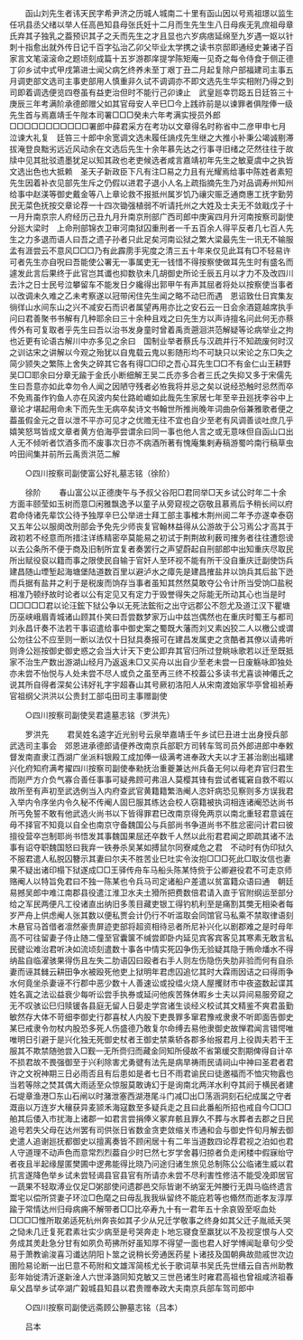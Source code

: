 <!-- { "loadSidebar": true } -->
　　函山刘先生者讳天民字希尹济之历城人城南二十里有函山因以号焉祖璟以监生任巩县丞父绪以举人任高邑知县母张氏妊十二月而生先生生八日母疾无乳庶祖母章氏弃其子独乳之葢预识其子之夭而先生之才且显也六岁病痞延绵至九岁遇一妪以针刺十指愈出就外传日记千百字弘治乙卯父毕业太学携之读书京邸即通经史兼诸子百家言文笔滚滚命之题顷刻成篇十五岁游郡庠提学陈矩庵一见奇之每令侍食于侧正德丁卯乡试中式甲戌第进士闻父病乞终养未至丁艰丁丑二月起复除户部福建司主事五月调吏部文选司主事吏部用人慎重非久试不调调亦不即文选先生华实相附乃得之到司即着调选便览四卷虽有益吏治但时不能行己卯谏止　武皇廵幸罚跽五日廷笞三十庚辰三年考满阶承德郎赠父如其官母安人辛巳□今上践祚前是以谏罪者俱陛俸一级先生首与焉嘉靖壬午陛本司署□□□癸未六年考满实授员外郎□□□□□□□□□□□署郎中薛君采方在考功以文章得名时称省中二彦甲申七月泣谏大礼复　廷笞三十郎中余宽调文选未履任謪戍先生继之大推小补秉公竭诚剔滞拔淹登良黜劣远近风动余在文选后先生十余年慕先达之行事寻旧绪之茫然往往于故牍中见其批驳遗墨犹足以知其政也老吏候选者咸言嘉靖初年先生之敏夏虞中之执皆文选出色也大抵赖　圣天子新政臣下凡有注□易之力且有光耀焉给事中陈姓者素短先生因着补衣见部先生斥之仍假以进君子退小人名上疏指摘先生乃对品调寿州知州给事中赵渼等御史戴金等八上章论救不报抵州属岁饥乃禳灾赈乏通商惠工抚字勤劳民无菜色抚按交章论荐一十四次锄强植弱不听请托州之大姓及士夫无不敛戢戊子十一月升南京宗人府经历己丑九月升南京刑部广西司郎中庚寅四月升河南按察司副使分廵大梁时　上命刑部锦衣卫审河南狱囚重刑者一千五百余人得平反者几七百人先生之力多退而语人曰吾之遗子孙者只此足矣河南讼狱之繁大梁最先生一讯无不输服孟有涯尝云不意风□□□乃有此霹雳手宪度之清三五十年来仅见此耳有□不轻易许可者先生亦自呪曰吾能使公署无一事属吏无一钱惜不得按察使做耳先生时有盛名而遽发此言后果终于此官岂其谶也抑数欤未几胡御史所论壬辰五月以才力不及改四川去汴之日士民号泣攀留车不能发日夕纔得出郭甲午有声其屈者将处以按察使当事者以改调未久难之乙未考察遂以冠带闲住先生闻之略不动巳而遇　恩诏致仕日宾集友徜徉山水间东山之兴不减安石而识者属望再用亦比之安石云一日会余酒筵越席执手问曰君善聚书书解有几种耶余曰三十余种且戏之曰先生方以声诗擅名问此何无亦蔡传外有可复取者乎先生曰吾以治书发身童时曾着禹贡遡洄洪范解疑等论病举业之拘也近更有论语古解川中亦多见之余曰　国制业举者蔡氏与汉疏并行不知疏废何时汉之训诂宋之讲解以今观之殆犹以自鬼载云鬼以影随形均不可缺只以宋论之东□失之简少颕失之繁陈上舍失之碎其它各有得□□印之吾心耳先生□□不有金仁山王耕野吴□□耶余曰分章无踰于金氏小断细解王吴二氏亦多合者三氏之失抑又多于宋儒先生曰吾意亦如此幸勿令人闻之因陋守残者必恠我将并忌之矣以说经恐触时忌然而卒不免焉虽作钓鱼人亦在风波内矣仕路崄巇如此哉先生家居七年至辛丑廵抚李谷中上章论才堪起用命未下而先生无病卒矣诗文书翰世所推尚晚年词曲杂俗兼雅歌者便之葢虽假金元之音以泄不平亦可见才之优赡无往不宜也自少至老有风调善谈吐庶几乎嬉笑怒骂皆成文章者黄方伯海亭尝谓余曰同一事也他人言之或无意味但自函山口出人无不倾听者饮酒多而不废事次日亦不病酒所著有愧庵集剌寿稿游蜀吟南行稿草虫吟田间集并前所云禹贡洪范二解 

　　○四川按察司副使富公好礼墓志铭（徐阶） 

　　徐阶 
　　春山富公以正德庚午与予叔父谷阳□君同举□天乡试公时年二十余方面丰颐莹如玉树而意□闲雅飘逸予以童子从旁窥视之窃敬且慕焉后予稍长间以府君命侍诸先辈饮公待予独厚辛巳公举进士拜工部主事榷木荆州阅二年予亦遂幸泰窃又五年公以服阕改刑部会予免先少师丧复官翰林益得从公游故于公习焉公才高其于政初若不经意而所措注详练精密卒莫能易之初试于荆荆故利薮司搉务者往往遭怨谤以去公条所不便于商及旧制所宜复者奏罢行之声望蔚起自刑部郎中出知重庆尽取民所出赋役裒以籍而事之限使民自输于官奸人至环视不能有所干没自重庆迁副使饬兵建昌随山堙堑起海塘堡陆道数百里以避泸水之瘴先是建昌搉盐井以饷兵其后盐下迯而兵据有盐井之利于是税废而饷存当事者虽知其然然莫敢夺公令计所当受饷□盐税相准乃顿纾故时论者以公有定见又有定力于毁誉得失之际能无所动其心也当是时□□□□□君以论汪鋐下狱公争以无死法鋐衔之出守远郡公不怨尤及道江汉下瞿塘历巫峡峨眉青城诸山顾其仆笑曰吾尝数梦家万山中兹岂偶然也在重庆时蜀王与都司刘永昌讦奏不法若干事诏遣给事中御史案之蜀既大藩而刘又素凶狡二人以檄公或谓公勿往公不应至则一断以法仅十日狱具奏报可在建昌发属吏之贪酷者其僚以请弗听则谗公廵按御史御史惑之会当大计天下吏公即弃其官归所过登眺咏歌若以迁至既抵家不治生产数出游湖山经月乃返返未□又买舟以出自少至老未尝一日废觞咏即独处亦未尝不怡悦与人处未尝不尽人或负之虽至再三终不校葢公多读书尤喜谈神僊氏之说其所自得者深矣公讳好礼字宇超春山其号厥初洛阳人从宋南渡始家华亭曾祖祯寿官祖纲父洪洪以公贵封工部屯田司主事赠副使 

　　○四川按察司副使吴君逵墓志铭（罗洪先） 

　　罗洪先 
　　君吴姓名逵字近光别号云泉举嘉靖壬午乡试巳丑进士出身授兵部武选司主事会　郊恩进承德郎请便养改南京兵部职方司转车驾司员外郎进郎中奉敕督发南直隶江西湖广坐派料银殿工成加俸一级满考进奉政大夫以才王甚治剧出福建兴化府知府满考擢四川按察司副使奉勑抚治重夔兼达州兵备无何以母老弃官归君生而刚严方介负气寡合善任事事可疑弗顾可弗沮人莫樱其锋有尝试者辄窘自救不暇以故所至有声初至武选例当入内府查武官黄籍籍繁浩阉人恣奸病恐见察则多方误我君入举内令序坐内令久秘不传阉人固巳服其练达会校人窃籍被执词相连诸阉恐达尚书所丐免誓不敢有他武选火尚书以下皆得罪君巳改南京得免两京以南北重轻君意诚在毋不择官不知竟以自全也南京守备魏国公与兵部尚书争道尚书不胜忿密问计君曰彼擅役营卒岂制耶尚书悟发其事魏国果屈还卒数千人然以此衔君君闻之即疏其诸不法事有诏夺职魏国怒曰我弃一铁券杀吴某如搏鼠尔同寮咸危之君　不动时有伪印狱久不服君遣人私脱囚簪示其妻曰尔夫不胜苦业巳吐实令汝抱□□□死此□取汝信也妻果不疑出诸印榻下狱遂成□□王驿传舟车马船头陈某恃赀于公卿避役君不可走京师赂阉人以特旨免君曰不独一陈某也令兵马司定诸船户差遣以贫富籍众语曰通　朝廷易撼吴郎中难江南郡县役遣江淮卫水夫土猾所把费数倍君请入直于官附纲运至部分给之军民两便凡工役诸直出纳旧多羡目藏吏银工得钓机利至是痛割其獘无相染者每岁严舟上供虑阉人张其数以便私贾会计仍行不听滥取会同馆官马私乘不禁取律语刻木悬官马首借者凛然豪贵屏迹吏部将超资相待忌者所尼补兴化以剧郡难之是时母年高不可往留妻子侍止随二僮至官囊箧不缄尝即卧内延见宾客宾客见其寒素无敢言私民徤讼难治君听决如流顷刻遣数十事各中情实死囚争伤无验疑其隐于贿命燔水不得纳盐自临濯骇果得伤且左失二肋语囚曰殴者右手人则左伤隐伤失肋非验而何有自杀妻而诬其雠云耕田争水被殴死他吏上狱明年君虑囚追忆其时大霖雨因诘之曰得雨争水何竟坐杀妻诬不行郡中恶少数十人善速讼或投缊火烧人屋攫财市中夜盗数起谍其姓名寘之法讼益衰少每听讼尝手执券或延问他疾苦殊休暇乡士夫以异间易服旁窥之无不叹骇讼巳归赎锾各县庭无留人日晏走学宫诸生谈经义校试其文精鉴不爽君虽勤敏然存大体不苛细李御史行郡喜杖人内股下吏畏罪多窜君豫戒隶隶不听即面告御史某巳戒隶令勿杖内股恐多死人伤盛德乃敢复尔命缚去易他隶御史故惮君闻言错愕唯唯明日引避于是兴化独无死御史杖者王御史禁乘轿各郡多绐报君月上役舆夫若干王服其不欺禁随弛尝入□觐一无所赍归而藏金同知所侵故不省第缓交割期俾得自计卒不损君故不畏强御至于兴利除害尤勇徤有法先是病旱祷雨民请祠山中神曰圣君者君许之文祝神期三日必雨否且有后患如是者七日不雨君谕民曰徒邀福而不恤灾物蠧也当若等除之焚其偶大雨适至众惊服莫敢诪幻于是询南北两洋水利夺其阏于横民者建石堤章渔港□东山石闸以时潴泄塞西湖港尾斗门减□出□荡涵洞刻石纪成属之守者溉亩以万连岁大穰获异麦颕禾海寇数至多疑兵走之且曰此番船所招也戒自今□□□舶其后倭入市扰海上诸郡一如君言尝捐俸义冢弃骸且罪久不葬与水葬者去郡之日民追号若失父母在达州罢有司供张日省数金贪吏敛缩关市通和会与御史忤旬月解去御史遣人追谢廵抚都御史以擅离奏皆不顾闲居十有二年当道数四论荐君视之泊如也君人守道理不动声色而意常烈烈葢自少时巳然七岁学舍暮归掠者负走闲楼中假寐绐守者夜且半起缘屋匿樊圃中逻弗能得比晓乃问途归诸生旅见总制陈公公临诸生威以君抗言遂降色举乡试未尝轻谒县官县官有所请亦未尝不尽利害性修洁不能受凂即居官一蔬果不轻取溥业仅足□粥部使问遗郡邑交际皆谢不纳室无舛媵行无舆马临终遗言鬻宅以偿所贷妻子环泣□色麾之曰毋乱我我纵留终不能庇若等也翛然而逝孝友淳厚踰于常情达州归母病痈不解带者□□比卒寿九十有一君年五十余哀毁至呕血处□□□□惟所取弟适死杭州奔丧如其子少从兄迁学敬事之终身如其父迁子胤祗夭哭之恸未几迁复死君素壮实少病至是号哭奔走卜地忘寝食至羸犹以不及视窆恨与人交务成其羙赴急分甘有如夙负苟拂所好虽知厚不得望一面也君人好学愽闻耻章句少受易于萧教谕浚喜习谶达阴阳卜筮之说稍长旁通医药星卜诸技及国朝典故勋戚世次边圉险易论断一出巳意不苟附和文雄浑简核尤长于歌词草书吴氏先世缙云自吉州助教彭年始徙清沂遂新淦人六世泽潞同知克敏又三世邑诸生时雍君高祖也曾祖咸济祖春阜父昌举乡试卒湖广榖城县知县以君贵赠奉政大夫南京兵部车驾司郎中 

　　○四川按察司副使远斋顾公翀墓志铭（吕本） 

　　吕本 
